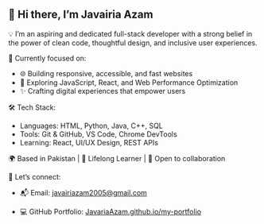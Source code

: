 ## 👋 Hi there, I’m Javairia Azam

💡 I’m an aspiring and dedicated full-stack developer with a strong belief in the power of clean code, thoughtful design, and inclusive user experiences.

🎯 Currently focused on:
- 🌐 Building responsive, accessible, and fast websites
- 📖 Exploring JavaScript, React, and Web Performance Optimization
- ✨ Crafting digital experiences that empower users

🛠️ Tech Stack:
- Languages: HTML, Python, Java, C++, SQL
- Tools: Git & GitHub, VS Code, Chrome DevTools
- Learning: React, UI/UX Design, REST APIs

🌍 Based in Pakistan | 🧠 Lifelong Learner | 🤝 Open to collaboration

🔗 Let’s connect:
- 📬 Email: javairiazam2005@gmail.com

- 💻 GitHub Portfolio: [JavariaAzam.github.io/my-portfolio](https://yourusername.github.io/my-portfolio)
